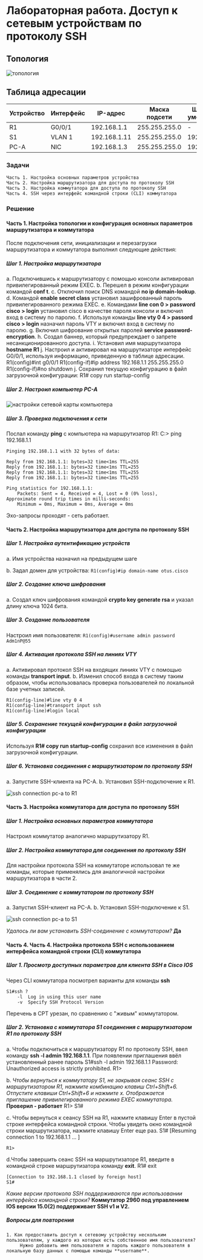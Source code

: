 # Лабораторная работа. Доступ к сетевым устройствам по протоколу SSH

## Топология

![топология](img/topology.png)

## Таблица адресации

|Устройство | Интерфейс | IP-адрес         | Маска подсети  |   Шлюз по умолчанию   |
|-----------|-----------|------------------|----------------|-----------------------|
|R1         |G0/0/1     |192.168.1.1       | 255.255.255.0  |   -                   |
|S1         |VLAN 1     |192.168.1.11      | 255.255.255.0  |   192.168.1.1         |
|PC-A       |NIC        |192.168.1.3       | 255.255.255.0  |   192.168.1.1         |

### Задачи

    Часть 1. Настройка основных параметров устройства
    Часть 2. Настройка маршрутизатора для доступа по протоколу SSH
    Часть 3. Настройка коммутатора для доступа по протоколу SSH
    Часть 4. SSH через интерфейс командной строки (CLI) коммутатора

### Решение


#### Часть 1. Настройка топологии и конфигурация основных параметров маршрутизатора и коммутатора

После подключения сети, инициализации и перезагрузки маршрутизатора и коммутатора выполнил следующие действия:

##### Шаг 1. Настройка маршрутизатора

a. Подключившись к маршрутизатору с помощью консоли активировал привилегированный режим EXEC.
b. Перешел в режим конфигурации командой **conf t**.
c. Отключил поиск DNS командой **no ip domain-lookup**.
d. Командой **enable secret class** установил зашифрованный пароль привилегированного режима EXEC.
e. Командами **line con 0 > password cisco > login** установил cisco в качестве пароля консоли и включил вход в систему по паролю.
f. Используя команды **line vty 0 4 > passord cisco > login** назначил пароль VTY и включил вход в систему по паролю.
g. Включил шифрование открытых паролей **service password-encryption**.
h. Создал баннер, который предупреждает о запрете несанкционированного доступа.
i. Установил имя маршрутизатора **hostname R1**
j. Настроил и активировал на маршрутизаторе интерфейс G0/0/1, используя информацию, приведенную в таблице адресации.
    R1(config)#int g0/0/1
    R1(config-if)#ip address 192.168.1.1 255.255.255.0
    R1(config-if)#no shutdown
j. Сохранил текущую конфигурацию в файл загрузочной конфигурации:
    R1# copy run startup-config

##### Шаг 2. Настроил компьютер PC-A

![настройки сетевой карты компьютера](img/image-1.png)

##### Шаг 3. Проверка подключения к сети

Послал команду **ping** с компьютера на маршрутизатор R1:
    C:\> ping 192.168.1.1

    Pinging 192.168.1.1 with 32 bytes of data:

    Reply from 192.168.1.1: bytes=32 time<1ms TTL=255
    Reply from 192.168.1.1: bytes=32 time<1ms TTL=255
    Reply from 192.168.1.1: bytes=32 time<1ms TTL=255
    Reply from 192.168.1.1: bytes=32 time<1ms TTL=255

    Ping statistics for 192.168.1.1:
        Packets: Sent = 4, Received = 4, Lost = 0 (0% loss),
    Approximate round trip times in milli-seconds:
        Minimum = 0ms, Maximum = 0ms, Average = 0ms

Эхо-запросы проходят - сеть работает.

#### Часть 2. Настройка маршрутизатора для доступа по протоколу SSH

##### Шаг 1. Настройка аутентификацию устройств

a. Имя устройства назначил на предыдущем шаге

b. Задал домен для устройства:
    `R1(config)#ip domain-name otus.cisco`

##### Шаг 2. Создание ключа шифрования

a. Создал ключ шифрования командой **crypto key generate rsa** и указал длину ключа 1024 бита.

##### Шаг 3. Создание пользователя

Настроил имя пользователя:
`R1(config)#username admin password Adm1nP@55`

##### Шаг 4. Активация протокола SSH на линиях VTY

a. Активировал протокол SSH на входящих линиях VTY с помощью команды **transport input**.
b. Изменил способ входа в систему таким образом, чтобы использовалась проверка пользователей по локальной базе учетных записей.

    R1(config-line)#line vty 0 4
    R1(config-line)#transport input ssh
    R1(config-line)#login local

##### Шаг 5. Сохранение текущей конфигурации в файл загрузочной конфигурации

Используя **R1# copy run startup-config** сохранил все изменения в файл загрузочной конфигурации.

##### Шаг 6. Установка соединения с маршрутизатором по протоколу SSH

a. Запустите SSH-клиента на PC-A.
b. Установил SSH-подключение к R1.

![ssh connection pc-a to R1](img/image-2.png)

#### Часть 3. Настройка коммутатора для доступа по протоколу SSH

##### Шаг 1. Настройка основных параметров коммутатора

Настроил коммутатор аналогично маршрутизатору R1.

##### Шаг 2. Настройка коммутатора для соединения по протоколу SSH

Для настройки протокола SSH на коммутаторе использовал те же команды, которые применялись для аналогичной настройки маршрутизатора в части 2.

##### Шаг 3. Соединение с коммутатором по протоколу SSH

a. Запустил SSH-клиент на PC-A.
b. Установил SSH-подключение к S1.

![ssh connection pc-a to S1](img/image-3.png)

*Удалось ли вам установить SSH-соединение с коммутатором?* **Да**

#### Часть 4. Часть 4. Настройка протокола SSH с использованием интерфейса командной строки (CLI) коммутатора

##### Шаг 1. Просмотр доступных параметров для клиента SSH в Cisco IOS

Через CLI коммутатора посмотрел варианты для команды **ssh**

    S1#ssh ?
        -l  Log in using this user name
        -v  Specify SSH Protocol Version

Перечень в CPT урезан, по сравнению с "живым" коммутатором.

##### Шаг 2. Установка с коммутатора S1 соединения с маршрутизатором R1 по протоколу SSH

a. Чтобы подключиться к маршрутизатору R1 по протоколу SSH, ввел команду **ssh -l admin 192.168.1.1**. При появлении приглашения ввёл установленный ранее пароль
    S1#ssh -l admin 192.168.1.1
    Password:
    Unauthorized access is strictly prohibited.
    R1>

b. *Чтобы вернуться к коммутатору S1, не закрывая сеанс SSH с маршрутизатором R1, нажмите комбинацию клавиш Ctrl+Shift+6. Отпустите клавиши Ctrl+Shift+6 и нажмите x. Отображается приглашение привилегированного режима EXEC коммутатора.* **Проверил - работает**
    R1>
    S1#

c. Чтобы вернуться к сеансу SSH на R1, нажмите клавишу Enter в пустой строке интерфейса командной строки. Чтобы увидеть окно командной строки маршрутизатора, нажмите клавишу Enter еще раз.
    S1#
    [Resuming connection 1 to 192.168.1.1 ... ]

    R1>

d.Чтобы завершить сеанс SSH на маршрутизаторе R1, введите в командной строке маршрутизатора команду **exit**.
    R1# exit

    [Connection to 192.168.1.1 closed by foreign host]
    S1#

*Какие версии протокола SSH поддерживаются при использовании интерфейса командной строки?*
**Коммутатор 2960 под управлением IOS версии 15.0(2) поддерживает SSH v1 и V2.**

##### Вопросы для повторения

    1. Как предоставить доступ к сетевому устройству нескольким пользователям, у каждого из которых есть собственное имя пользователя?
         Нужно добавить имя пользователя и пароль каждого пользователя в локальную базу данных с помощью команды **username**.